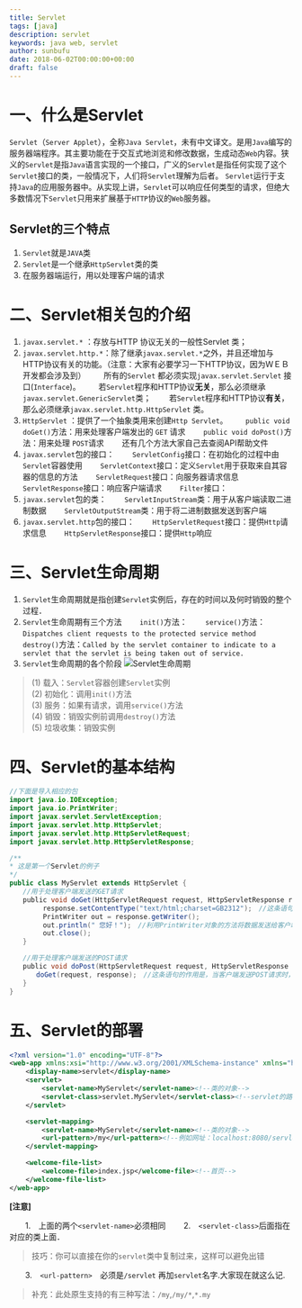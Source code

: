```yaml
---
title: Servlet
tags: [java]
description: servlet
keywords: java web, servlet
author: sunbufu
date: 2018-06-02T00:00:00+00:00
draft: false
---
```


# 一、什么是Servlet

`Servlet`（`Server Applet`），全称`Java Servlet`，未有中文译文。是用`Java`编写的服务器端程序。其主要功能在于交互式地浏览和修改数据，生成动态`Web`内容。狭义的`Servlet`是指`Java`语言实现的一个接口，广义的`Servlet`是指任何实现了这个`Servlet`接口的类，一般情况下，人们将`Servlet`理解为后者。
`Servlet`运行于支持`Java`的应用服务器中。从实现上讲，`Servlet`可以响应任何类型的请求，但绝大多数情况下`Servlet`只用来扩展基于`HTTP`协议的`Web`服务器。

## Servlet的三个特点
1. `Servlet`就是`JAVA`类
2. `Servlet`是一个继承`HttpServlet`类的类
3. 在服务器端运行，用以处理客户端的请求

# 二、Servlet相关包的介绍

1. `javax.servlet.*` ：存放与HTTP 协议无关的一般性Servlet 类；  
2. `javax.servlet.http.*`：除了继承`javax.servlet.*`之外，并且还增加与HTTP协议有关的功能。（注意：大家有必要学习一下HTTP协议，因为ＷＥＢ开发都会涉及到）
　　所有的`Servlet` 都必须实现`javax.servlet.Servlet` 接口(`Interface`)。
　　若`Servlet`程序和HTTP协议**无关**，那么必须继承`javax.servlet.GenericServlet`类；
　　若`Servlet`程序和HTTP协议**有关**，那么必须继承`javax.servlet.http.HttpServlet` 类。
3. `HttpServlet` ：提供了一个抽象类用来创建`Http Servlet`。
　　`public void doGet()`方法：用来处理客户端发出的 `GET` 请求
　　`public void doPost()`方法：用来处理 `POST`请求
　　还有几个方法大家自己去查阅API帮助文件
4. `javax.servlet`包的接口：
　　`ServletConfig`接口：在初始化的过程中由`Servlet`容器使用
　　`ServletContext`接口：定义`Servlet`用于获取来自其容器的信息的方法
　　`ServletRequest`接口：向服务器请求信息
　　`ServletResponse`接口：响应客户端请求
　　`Filter`接口：
5. `javax.servlet`包的类：
　　`ServletInputStream`类：用于从客户端读取二进制数据
　　`ServletOutputStream`类：用于将二进制数据发送到客户端
6. `javax.servlet.http`包的接口：
　　`HttpServletRequest`接口：提供`Http`请求信息
　　`HttpServletResponse`接口：提供`Http`响应

# 三、Servlet生命周期

1. `Servlet`生命周期就是指创建`Servlet`实例后，存在的时间以及何时销毁的整个过程．
2. `Servlet`生命周期有三个方法
　　`init()`方法：
　　`service()`方法：`Dispatches client requests to the protected service method`　
　　`destroy()`方法：`Called by the servlet container to indicate to a servlet that the servlet is being taken out of service.`
3. `Servlet`生命周期的各个阶段
![Servlet生命周期](/posts/2018-and-before/20151029190820743.jpg)
>(1) 载入：`Servlet`容器创建`Servlet`实例  
>(2) 初始化：调用`init()`方法  
>(3) 服务：如果有请求，调用`service()`方法  
>(4) 销毁：销毁实例前调用`destroy()`方法  
>(5) 垃圾收集：销毁实例

# 四、Servlet的基本结构

```java
//下面是导入相应的包
import java.io.IOException;
import java.io.PrintWriter;
import javax.servlet.ServletException;
import javax.servlet.http.HttpServlet;
import javax.servlet.http.HttpServletRequest;
import javax.servlet.http.HttpServletResponse;

/**
* 这是第一个Servlet的例子
*/
public class MyServlet extends HttpServlet { 　　
　　//用于处理客户端发送的GET请求 　　
　　public void doGet(HttpServletRequest request, HttpServletResponse response)throws ServletException, IOException { 　　
　　　　　response.setContentType("text/html;charset=GB2312");　//这条语句指明了向客户端发送的内容格式和采用的字符编码． 　　
　　　　　PrintWriter out = response.getWriter();　 　　
　　　　　out.println(" 您好！");　//利用PrintWriter对象的方法将数据发送给客户端 　　
　　　　　out.close(); 　　
　　} 　　

　　//用于处理客户端发送的POST请求 　　
　　public void doPost(HttpServletRequest request, HttpServletResponse response)throws ServletException, IOException { 　　
　　　　doGet(request, response);　//这条语句的作用是，当客户端发送POST请求时，调用doGet()方法进行处理 　　
　　}
}
```

# 五、Servlet的部署

```xml
<?xml version="1.0" encoding="UTF-8"?>
<web-app xmlns:xsi="http://www.w3.org/2001/XMLSchema-instance" xmlns="http://java.sun.com/xml/ns/javaee" xsi:schemaLocation="http://java.sun.com/xml/ns/javaee http://java.sun.com/xml/ns/javaee/web-app_2_5.xsd" id="WebApp_ID" version="2.5">
	<display-name>servlet</display-name>
	<servlet>
		<servlet-name>MyServlet</servlet-name><!--类的对象-->
		<servlet-class>servlet.MyServlet</servlet-class><!--servlet的路径(包路径+类名),小技巧：按住ctrl点击看能否跳转到该类。-->
	</servlet>

	<servlet-mapping>
		<servlet-name>MyServlet</servlet-name><!--类的对象-->
		<url-pattern>/my</url-pattern><!--例如网址：localhost:8080/servlet/my-->
	</servlet-mapping>

	<welcome-file-list>
		<welcome-file>index.jsp</welcome-file><!--首页-->
	</welcome-file-list>
</web-app>
```
**[注意]**

　　1.　上面的两个`<servlet-name>`必须相同
　　2.　`<servlet-class>`后面指在对应的类上面．
>技巧：你可以直接在你的`servlet`类中复制过来，这样可以避免出错

　　3.　`<url-pattern>`　必须是`/servlet` 再加`servlet`名字.大家现在就这么记.
>补充：此处原生支持的有三种写法：`/my`,`/my/*`,`*.my`
